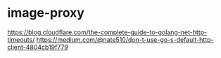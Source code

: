 # image-proxy

https://blog.cloudflare.com/the-complete-guide-to-golang-net-http-timeouts/
https://medium.com/@nate510/don-t-use-go-s-default-http-client-4804cb19f779